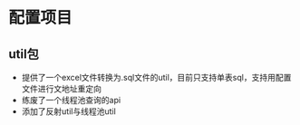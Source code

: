 配置项目
===
util包
---
- 提供了一个excel文件转换为.sql文件的util，目前只支持单表sql，支持用配置文件进行文地址重定向 
- 练废了一个线程池查询的api
- 添加了反射util与线程池util
